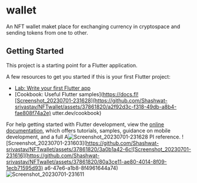 # wallet

An NFT wallet maket place for exchanging currency in cryptospace and sending tokens from one to other.

## Getting Started

This project is a starting point for a Flutter application.

A few resources to get you started if this is your first Flutter project:

- [Lab: Write your first Flutter app](https://docs.flutter.dev/get-started/codelab)
- [Cookbook: Useful Flutter samples](https://docs.fl![Screenshot_20230701-231628](https://github.com/Shashwat-srivastav/NFTwallet/assets/37861820/a2f92d3c-f318-49db-a8b4-fae808f74a2e)
utter.dev/cookbook)

For help getting started with Flutter development, view the
[online documentation](https://docs.flutter.dev/), which offers tutorials,
samples, guidance on mobile development, and a full A![Screenshot_20230701-231628](https://github.com/Shashwat-srivastav/NFTwallet/assets/37861820/5792d0fc-982a-4066-9d5c-e16cbf259746)
PI reference.
![Screenshot_20230701-231603](https://github.com/Shashwat-srivastav/NFTwallet/assets/37861820/3a0b1a42-6c![Screenshot_20230701-231616](https://github.com/Shashwat-srivastav/NFTwallet/assets/37861820/80a3ce11-ae80-4014-8f09-1ecb71595d93)
a6-47e6-a1b8-8f4961644a74)
![Screenshot_20230701-231611](https://github.com/Shashwat-srivastav/NFTwallet/assets/37861820/0ded0651-5047-4972-8daf-33d62dba9a2e)
